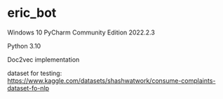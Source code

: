 # eric_bot

Windows 10 PyCharm Community Edition 2022.2.3 

Python 3.10 

Doc2vec implementation

dataset for testing: https://www.kaggle.com/datasets/shashwatwork/consume-complaints-dataset-fo-nlp
